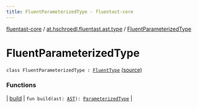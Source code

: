 ```yaml
---
title: FluentParameterizedType - fluentast-core
---
```


[fluentast-core](../../index.html) / [at.hschroedl.fluentast.ast.type](../index.html) / [FluentParameterizedType](.)

# FluentParameterizedType

`class FluentParameterizedType : `[`FluentType`](../-fluent-type/index.html) [(source)](http://github.com/hschroedl/fluentast/tree/master/core/at.hschroedl.fluentast/ast/type/Type.kt#L37)

### Functions

| [build](build.html) | `fun build(ast: `[`AST`](https://help.eclipse.org/neon/topic/org.eclipse.jdt.doc.isv/reference/api/org/eclipse/jdt/core/dom/AST.html)`): `[`ParameterizedType`](https://help.eclipse.org/neon/topic/org.eclipse.jdt.doc.isv/reference/api/org/eclipse/jdt/core/dom/ParameterizedType.html) |

